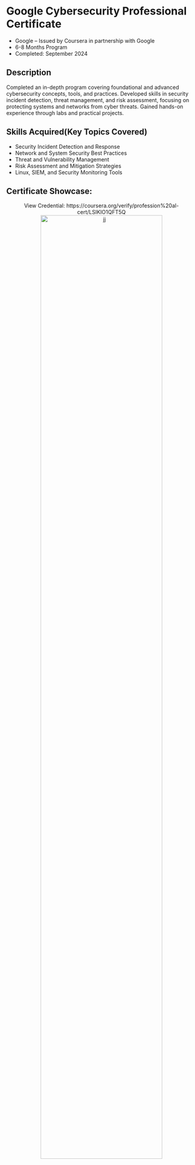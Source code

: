 <h1>Google Cybersecurity Professional Certificate</h1>

- Google – Issued by Coursera in partnership with Google
- 6-8 Months Program
- Completed: September 2024


<h2>Description</h2>
Completed an in-depth program covering foundational and advanced cybersecurity concepts, tools, and practices. Developed skills in security incident detection, threat management, and risk assessment, focusing on protecting systems and networks from cyber threats. Gained hands-on experience through labs and practical projects.
<br />
<h2>Skills Acquired(Key Topics Covered)</h2>

- Security Incident Detection and Response
- Network and System Security Best Practices
- Threat and Vulnerability Management
- Risk Assessment and Mitigation Strategies
- Linux, SIEM, and Security Monitoring Tools
<h2>Certificate Showcase:</h2>

<p align="center"> 
  View Credential: https://coursera.org/verify/profession%20al-cert/LSIKIO1QFT5Q <br/>

<img src="https://i.imgur.com/rpS6su4.png" height="80%" width="80%" alt="jj"/>
<br/>

</p>

<!--
 ```diff
- text in red
+ text in green
! text in orange
# text in gray
@@ text in purple (and bold)@@
```
--!>
